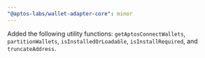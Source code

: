 ```yaml
---
"@aptos-labs/wallet-adapter-core": minor
---
```


Added the following utility functions: `getAptosConnectWallets`, `partitionWallets`, `isInstalledOrLoadable`, `isInstallRequired`, and `truncateAddress`.
